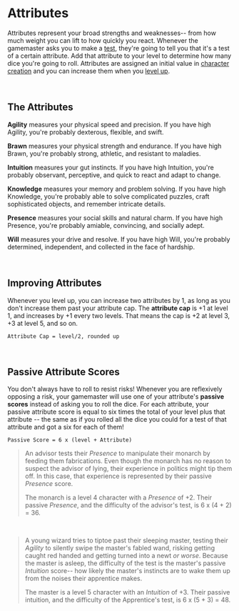 # Attributes

Attributes represent your broad strengths and weaknesses-- from how much weight you can lift to how quickly you react. Whenever the gamemaster asks you to make a [test](../gameplay/tests.md), they're going to tell you that it's a test of a certain attribute. Add that attribute to your level to determine how many dice you're going to roll. Attributes are assigned an initial value in [character creation](../getting_started/creation.md) and you can increase them when you [level up](../gameplay/advancement.md).

<br/>

## The Attributes

**Agility** measures your physical speed and precision. If you have high Agility, you're probably dexterous, flexible, and swift.

**Brawn** measures your physical strength and endurance. If you have high Brawn, you're probably strong, athletic, and resistant to maladies.

**Intuition** measures your gut instincts. If you have high Intuition, you're probably observant, perceptive, and quick to react and adapt to change.

**Knowledge** measures your memory and problem solving. If you have high Knowledge, you're probably able to solve complicated puzzles, craft sophisticated objects, and remember intricate details.

**Presence** measures your social skills and natural charm. If you have high Presence, you're probably amiable, convincing, and socially adept.

**Will** measures your drive and resolve. If you have high Will, you're probably determined, independent, and collected in the face of hardship.

<br/>

## Improving Attributes

Whenever you level up, you can increase two attributes by 1, as long as you don't increase them past your attribute cap. The **attribute cap** is +1 at level 1, and increases by +1 every two levels. That means the cap is +2 at level 3, +3 at level 5, and so on.

`Attribute Cap = level/2, rounded up`

<br/>

## Passive Attribute Scores

You don't always have to roll to resist risks! Whenever you are reflexively opposing a risk, your gamemaster will use one of your attribute's **passive scores** instead of asking you to roll the dice. For each attribute, your passive attribute score is equal to six times the total of your level plus that attribute -- the same as if you rolled all the dice you could for a test of that attribute and got a six for each of them!

`Passive Score = 6 x (level + Attribute)`

> An advisor tests their _Presence_ to manipulate their monarch by feeding them fabrications. Even though the monarch has no reason to suspect the advisor of lying, their experience in politics might tip them off. In this case, that experience is represented by their passive _Presence_ score.
>
> The monarch is a level 4 character with a _Presence_ of +2. Their passive _Presence_, and the difficulty of the advisor's test, is 6 x (4 + 2) = 36.

<br/>

> A young wizard tries to tiptoe past their sleeping master, testing their _Agility_ to silently swipe the master's fabled wand, risking getting caught red handed and getting turned into a newt _or worse_. Because the master is asleep, the difficulty of the test is the master's passive _Intuition_ score-- how likely the master's instincts are to wake them up from the noises their apprentice makes.
>
> The master is a level 5 character with an _Intuition_ of +3. Their passive intuition, and the difficulty of the Apprentice's test, is 6 x (5 + 3)  = 48.

<br/>
